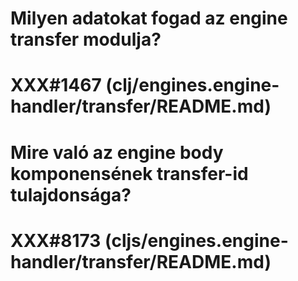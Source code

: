 
# Milyen adatokat fogad az engine transfer modulja?
# XXX#1467 (clj/engines.engine-handler/transfer/README.md)  



# Mire való az engine body komponensének transfer-id tulajdonsága?
# XXX#8173 (cljs/engines.engine-handler/transfer/README.md)
